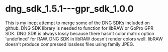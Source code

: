 # dng_sdk_1.5.1---gpr_sdk_1.0.0
This is my inept attempt to merge some of the DNG SDKs included on github. DNG SDK library is needed to function for libRAW or GoPro GPR SDK. DNG SDK is always lossy because there hasn't color matrix option 'undefined' for RAW. DNG SDK in libRAW doesn't render colors well. libRAW doesn't produce compressed lossless files using family JPEG.
